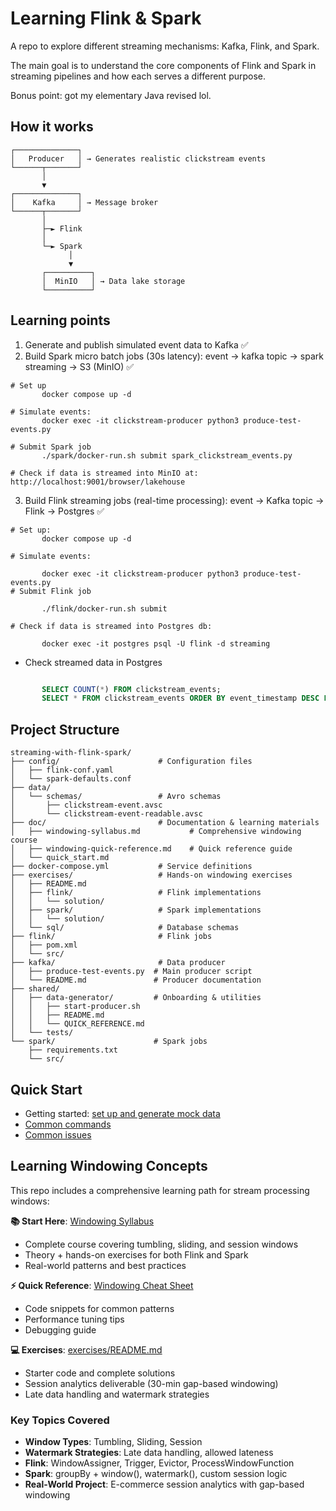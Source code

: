 # Learning Flink & Spark

A repo to explore different streaming mechanisms: Kafka, Flink, and Spark.

The main goal is to understand the core components of Flink and Spark in streaming pipelines and how each serves a different purpose.

Bonus point: got my elementary Java revised lol.

## How it works

```
┌──────────────┐
│   Producer   │ → Generates realistic clickstream events
└──────┬───────┘
       │
       ▼
┌──────────────┐
│    Kafka     │ → Message broker
└──────┬───────┘
       │
       ├─► Flink
       │
       └─► Spark
             │
             ▼
       ┌──────────┐
       │  MinIO   │ → Data lake storage
       └──────────┘
```

## Learning points

1. Generate and publish simulated event data to Kafka ✅
2. Build Spark micro batch jobs (30s latency): event -> kafka topic -> spark streaming -> S3 (MinIO) ✅
```
# Set up
       docker compose up -d

# Simulate events:
       docker exec -it clickstream-producer python3 produce-test-events.py

# Submit Spark job
       ./spark/docker-run.sh submit spark_clickstream_events.py

# Check if data is streamed into MinIO at: http://localhost:9001/browser/lakehouse
```
3. Build Flink streaming jobs (real-time processing): event -> Kafka topic -> Flink -> Postgres ✅
```
# Set up: 
       docker compose up -d

# Simulate events: 

       docker exec -it clickstream-producer python3 produce-test-events.py
# Submit Flink job

       ./flink/docker-run.sh submit

# Check if data is streamed into Postgres db:

       docker exec -it postgres psql -U flink -d streaming
```
- Check streamed data in Postgres
```sql

       SELECT COUNT(*) FROM clickstream_events;
       SELECT * FROM clickstream_events ORDER BY event_timestamp DESC LIMIT 10;
```


## Project Structure

```
streaming-with-flink-spark/
├── config/                      # Configuration files
│   ├── flink-conf.yaml
│   └── spark-defaults.conf
├── data/
│   └── schemas/                 # Avro schemas
│       ├── clickstream-event.avsc
│       └── clickstream-event-readable.avsc
├── doc/                         # Documentation & learning materials
│   ├── windowing-syllabus.md           # Comprehensive windowing course
│   ├── windowing-quick-reference.md    # Quick reference guide
│   └── quick_start.md
├── docker-compose.yml           # Service definitions
├── exercises/                   # Hands-on windowing exercises
│   ├── README.md
│   ├── flink/                   # Flink implementations
│   │   └── solution/
│   ├── spark/                   # Spark implementations
│   │   └── solution/
│   └── sql/                     # Database schemas
├── flink/                       # Flink jobs
│   ├── pom.xml
│   └── src/
├── kafka/                       # Data producer
│   ├── produce-test-events.py  # Main producer script
│   └── README.md               # Producer documentation
├── shared/
│   ├── data-generator/         # Onboarding & utilities
│   │   ├── start-producer.sh
│   │   ├── README.md
│   │   └── QUICK_REFERENCE.md
│   └── tests/
└── spark/                      # Spark jobs
    ├── requirements.txt
    └── src/
```

## Quick Start

- Getting started: [set up and generate mock data](doc/quick_start.md#quick-start)
- [Common commands](doc/quick_start.md#common-commands)
- [Common issues](doc/quick_start.md#common-issues)

## Learning Windowing Concepts

This repo includes a comprehensive learning path for stream processing windows:

**📚 Start Here**: [Windowing Syllabus](doc/windowing-syllabus.md)
- Complete course covering tumbling, sliding, and session windows
- Theory + hands-on exercises for both Flink and Spark
- Real-world patterns and best practices

**⚡ Quick Reference**: [Windowing Cheat Sheet](doc/windowing-quick-reference.md)
- Code snippets for common patterns
- Performance tuning tips
- Debugging guide

**💻 Exercises**: [exercises/README.md](exercises/README.md)
- Starter code and complete solutions
- Session analytics deliverable (30-min gap-based windowing)
- Late data handling and watermark strategies

### Key Topics Covered
- **Window Types**: Tumbling, Sliding, Session
- **Watermark Strategies**: Late data handling, allowed lateness
- **Flink**: WindowAssigner, Trigger, Evictor, ProcessWindowFunction
- **Spark**: groupBy + window(), watermark(), custom session logic
- **Real-World Project**: E-commerce session analytics with gap-based windowing
